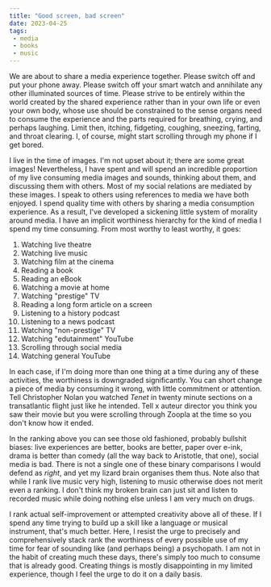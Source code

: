 ```yaml
---
title: "Good screen, bad screen"
date: 2023-04-25
tags:
 - media
 - books
 - music
---
```


We are about to share a media experience together. Please switch off and put your phone away. Please switch off your smart watch and annihilate any other illuminated sources of time. Please strive to be entirely within the world created by the shared experience rather than in your own life or even your own body, whose use should be constrained to the sense organs need to consume the experience and the parts required for breathing, crying, and perhaps laughing. Limit then, itching, fidgeting, coughing, sneezing, farting, and throat clearing. I, of course, might start scrolling through my phone if I get bored.

I live in the time of images. I'm not upset about it; there are some great images! Nevertheless, I have spent and will spend an incredible proportion of my live consuming media images and sounds, thinking about them, and discussing them with others. Most of my social relations are mediated by these images. I speak to others using references to media we have both enjoyed. I spend quality time with others by sharing a media consumption experience. As a result, I've developed a sickening little system of morality around media. I have an implicit worthiness hierarchy for the kind of media I spend my time consuming. From most worthy to least worthy, it goes:

1. Watching live theatre
2. Watching live music
3. Watching film at the cinema
4. Reading a book
5. Reading an eBook
6. Watching a movie at home
7. Watching "prestige" TV
8. Reading a long form article on a screen
9. Listening to a history podcast
10. Listening to a news podcast
11. Watching "non-prestige" TV
11. Watching "edutainment" YouTube
12. Scrolling through social media
13. Watching general YouTube

In each case, if I'm doing more than one thing at a time during any of these activities, the worthiness is downgraded significantly. You can short change a piece of media by consuming it wrong, with little commitment or attention. Tell Christopher Nolan you watched *Tenet* in twenty minute sections on a transatlantic flight just like he intended. Tell x auteur director you think you saw their movie but you were scrolling through Zoopla at the time so you don't know how it ended.

In the ranking above you can see those old fashioned, probably bullshit biases: live experiences are better, books are better, paper over e-ink, drama is better than comedy (all the way back to Aristotle, that one), social media is bad. There is not a single one of these binary comparisons I would defend as *right*, and yet my lizard brain organises them thus. Note also that while I rank live music very high, listening to music otherwise does not merit even a ranking. I don't think my broken brain can just sit and listen to recorded music while doing nothing else unless I am very much on drugs.

I rank actual self-improvement or attempted creativity above all of these. If I spend any time trying to build up a skill like a language or musical instrument, that's much better. Here, I resist the urge to precisely and comprehensively stack rank the worthiness of every possible use of my time for fear of sounding like (and perhaps being) a psychopath. I am not in the habit of creating much these days, there's simply too much to consume that is already good. Creating things is mostly disappointing in my limited experience, though I feel the urge to do it on a daily basis.